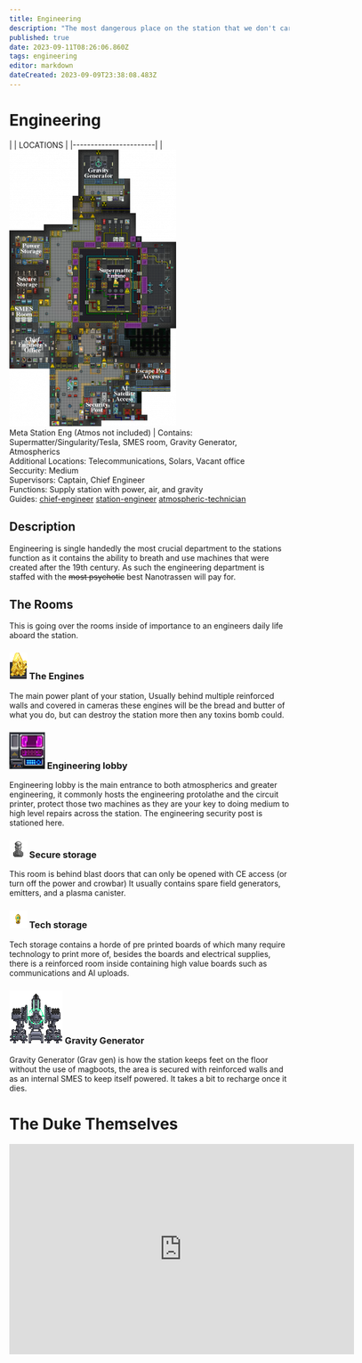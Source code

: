 ```yaml
---
title: Engineering
description: "The most dangerous place on the station that we don't care about." 
published: true
date: 2023-09-11T08:26:06.860Z
tags: engineering
editor: markdown
dateCreated: 2023-09-09T23:38:08.483Z
---
```


# Engineering

|                             | LOCATIONS                                                                                   |
|-----------------------|
| ![meta_engineering.png](/jobs/engineering/meta_engineering.png)<br>Meta Station Eng (Atmos not included) | Contains: Supermatter/Singularity/Tesla, SMES room, Gravity Generator, Atmospherics <br>Additional Locations: Telecommunications, Solars, Vacant office<br>Seccurity: Medium<br>Supervisors: Captain, Chief Engineer<br>Functions: Supply station with power, air, and gravity<br>Guides: [chief-engineer](/jobs/engineering/chief-engineer) [station-engineer](/jobs/engineering/station-engineer) [atmospheric-technician](/jobs/engineering/atmospheric-technician)

## Description 
Engineering is single handedly the most crucial department to the stations function as it contains the ability to breath and use machines that were created after the 19th century. As such the engineering department is staffed with the ~~most psychotic~~ best Nanotrassen will pay for.


## The Rooms
This is going over the rooms inside of importance to an engineers daily life aboard the station.
### ![supermatter_shard.png](/jobs/engineering/supermatter_shard.png) The Engines
The main power plant of your station, Usually behind multiple reinforced walls and covered in cameras these engines will be the bread and butter of what you do, but can destroy the station more then any toxins bomb could.
### ![lathe_singular2.png](/jobs/engineering/lathe_singular2.png) Engineering lobby
Engineering lobby is the main entrance to both atmospherics and greater engineering, it commonly hosts the engineering protolathe and the circuit printer, protect those two machines as they are your key to doing medium to high level repairs across the station.
The engineering security post is stationed here.
### ![field_generator.gif](/jobs/engineering/field_generator.gif) Secure storage
This room is behind blast doors that can only be opened with CE access (or turn off the power and crowbar) It usually contains spare field generators, emitters, and a plasma canister.
### ![multitool.png](/jobs/engineering/multitool.png) Tech storage
Tech storage contains a horde of pre printed boards of which many require technology to print more of, besides the boards and electrical supplies, there is a reinforced room inside containing high value boards such as communications and AI uploads.
### ![gravity_generator.png](/jobs/engineering/gravity_generator.png) Gravity Generator
Gravity Generator (Grav gen) is how the station keeps feet on the floor without the use of magboots, the area is secured with reinforced walls and as an internal SMES to keep itself powered. It takes a bit to recharge once it dies.

# The Duke Themselves
<iframe src="https://player.twitch.tv/?channel=thedukeofook&parent=wiki.monkestation.com" frameborder="0" allowfullscreen="true" scrolling="no" height="378" width="620"></iframe>